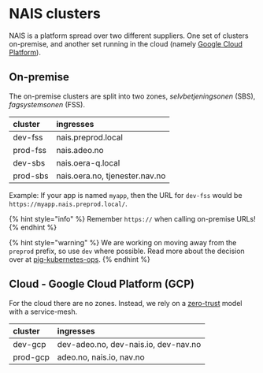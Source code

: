 # NAIS clusters

NAIS is a platform spread over two different suppliers. One set of clusters on-premise, and another set running in the
cloud \(namely [Google Cloud Platform](../gcp/README.md)\).

## On-premise

The on-premise clusters are split into two zones, _selvbetjeningsonen_ \(SBS\), _fagsystemsonen_ \(FSS\).

| cluster | ingresses |
| :--- | :--- |
| dev-fss | nais.preprod.local |
| prod-fss | nais.adeo.no |
| dev-sbs | nais.oera-q.local |
| prod-sbs | nais.oera.no, tjenester.nav.no |

Example: If your app is named `myapp`, then the URL for `dev-fss` would be `https://myapp.nais.preprod.local/`.

{% hint style="info" %}
Remember `https://` when calling on-premise URLs!
{% endhint %}

{% hint style="warning" %}
We are working on moving away from the `preprod` prefix, so use `dev` where possible. Read more about the decision over
at [pig-kubernetes-ops](https://github.com/navikt/pig/blob/master/kubeops/adr/000-preprod-rename.md).
{% endhint %}

## Cloud - Google Cloud Platform \(GCP\)

For the cloud there are no zones. Instead, we rely on a [zero-trust](../gcp/zero-trust.md) model with a service-mesh.

| cluster | ingresses |
| :--- | :--- |
| dev-gcp | dev-adeo.no, dev-nais.io, dev-nav.no |
| prod-gcp | adeo.no, nais.io, nav.no|
